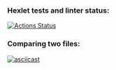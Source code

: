 ### Hexlet tests and linter status:
[![Actions Status](https://github.com/Maksim75ru/python-project-50/workflows/hexlet-check/badge.svg)](https://github.com/Maksim75ru/python-project-50/actions)


### Comparing two files:
[![asciicast](https://asciinema.org/a/553571.svg)](https://asciinema.org/a/553571)
